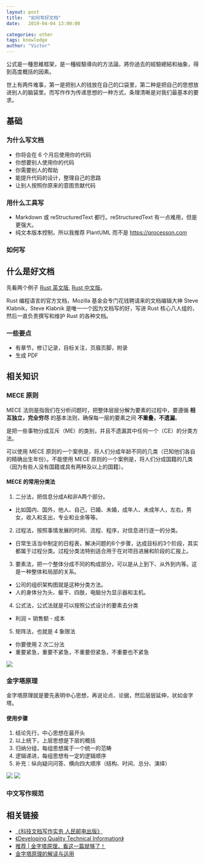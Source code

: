 ```yaml
---
layout: post
title:  "如何写好文档"
date:   2019-04-04 13:00:00

categories: other
tags: knowledge
author: "Victor"
---
```


公式是一種思維框架，是一種經驗導向的方法論，將你過去的經驗總結和抽象，得到高度概括的因素。

世上有两件难事，第一是把别人的钱放在自己的口袋里，第二种是把自己的思想放进别人的脑袋里。而写作作为传递思想的一种方式，条理清晰是对我们最基本的要求。

## 基础

### 为什么写文档

* 你将会在 6 个月后使用你的代码
* 你想要别人使用你的代码
* 你需要别人的帮助
* 能提升代码的设计，整理自己的思路
* 让别人按照你原来的意图贡献代码

### 用什么工具写

* Markdown 或 reStructuredText 都行。reStructuredText 有一点难用，但是更强大。
* 纯文本版本控制，所以我推荐 PlantUML 而不是 https://processon.com

### 如何写

## 什么是好文档

先看两个例子 [Rust 英文版](https://doc.rust-lang.org/stable/book/first-edition/index.html), [Rust 中文版](https://kaisery.gitbooks.io/rust-book-chinese/content/content/README%20%E4%BB%8B%E7%BB%8D.html)。

Rust 编程语言的官方文档，Mozilla 基金会专门花钱聘请来的文档编辑大神 Steve Klabnik，Steve Klabnik 是唯一一个因为文档写的好，写进 Rust 核心八人组的，然后一直负责撰写和维护 Rust 的各种文档。


### 一些要点

* 有章节，修订记录，目标关注，页眉页脚，附录
* 生成 PDF



## 相关知识
### MECE 原则

MECE 法则是指我们在分析问题时，把整体层层分解为要素的过程中，要遵循 **相互独立，完全穷尽** 的基本法则，确保每一层的要素之间 **不重叠，不遗漏**。

是把一些事物分成互斥（ME）的类别，并且不遗漏其中任何一个（CE）的分类方法。

可以使用 MECE 原则的一个案例是，将人们分成年龄不同的几类（已知他们各自的精确出生年份）。不能使用 MECE 原则的一个案例是，将人们分成国籍的几类（因为有些人没有国籍或具有两种及以上的国籍）。

#### MECE 的常用分类法

1. 二分法，把信息分成A和非A两个部分。
  * 比如国内、国外，他人、自己，已婚、未婚，成年人、未成年人，左右，男女，收入和支出，专业和业余等等。
2. 过程法，按照事情发展的时间、流程、程序，对信息进行逐一的分类。
  * 日常生活当中制定的日程表，解决问题的6个步骤，达成目标的3个阶段，其实都属于过程分类。过程分类法特别适合用于在对项目进展和阶段的汇报上。
3. 要素法，把一个整体分成不同的构成部分，可以是从上到下、从外到内等。这是一种整体和局部的关系。
  * 公司的组织架构图就是这种分类方法。
  * 人的身体分为头、躯干、四肢，电脑分为显示器和主机。
4. 公式法，公式法就是可以按照公式设计的要素去分类
  * 利润 = 销售额 - 成本
5. 矩阵法，也就是 4 象限法
  * 你要使用 2 次二分法
  * 重要紧急，重要不紧急，不重要但紧急，不重要也不紧急

![](http://wjp2013.github.io/assets/images/pictures/2019-04-04-how-to-write-document/MECE.png)

### 金字塔原理

金字塔原理就是要先表明中心思想，再说论点、论据，然后层层延伸，状如金字塔。

#### 使用步骤

1. 结论先行，中心思想在最开头
2. 以上统下，上层思想是下层的概括
3. 归纳分组，每组思想属于一个统一的范畴
4. 逻辑递进，每组思想有一定的逻辑顺序
5. 补充：纵向疑问问答、横向四大顺序（结构、时间、总分、演绎）

![](http://wjp2013.github.io/assets/images/pictures/2019-04-04-how-to-write-document/01.png)
![](http://wjp2013.github.io/assets/images/pictures/2019-04-04-how-to-write-document/02.png)

### 中文写作规范

## 相关链接

* [《科技文档写作实务 人民邮电出版》](https://book.douban.com/subject/25784432/)
* [《Developing Quality Technical Information》](https://book.douban.com/subject/2851645/)
* [推荐 | 金字塔原理，看这一篇就够了！](http://www.woshipm.com/pmd/306704.html)
* [金字塔原理的解读与运用](https://www.sohu.com/a/209206336_444159)
